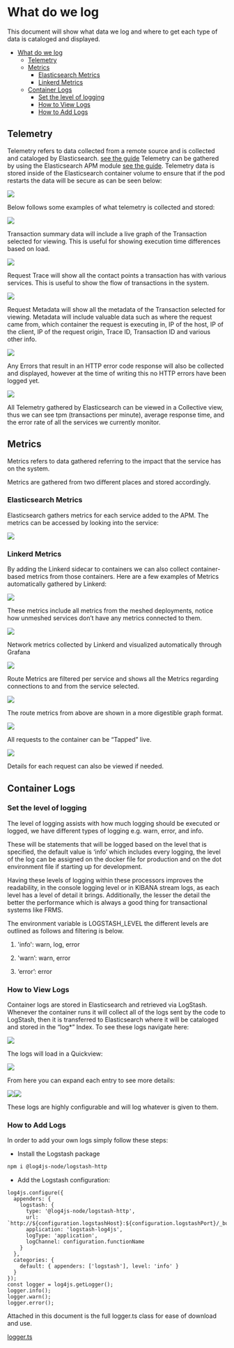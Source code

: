 # What do we log

This document will show what data we log and where to get each type of data is cataloged and displayed.

- [What do we log](#what-do-we-log)
  - [Telemetry](#telemetry)
  - [Metrics](#metrics)
    - [Elasticsearch Metrics](#elasticsearch-metrics)
    - [Linkerd Metrics](#linkerd-metrics)
  - [Container Logs](#container-logs)
    - [Set the level of logging](#set-the-level-of-logging)
    - [How to View Logs](#how-to-view-logs)
    - [How to Add Logs](#how-to-add-logs)

## Telemetry

Telemetry refers to data collected from a remote source and is collected and cataloged by Elasticsearch.
[see the guide](../../Product/01-Getting-Started/01-Developer-Documentation/01-Set-Up-The-Environment/03-Elasticsearch/01-Adding-Custom-Telemetry-To-Apm.md)
Telemetry can be gathered by using the Elasticsearch APM module [see the guide](../../Product/01-Getting-Started/01-Developer-Documentation/01-Set-Up-The-Environment/03-Elasticsearch/01-Adding-Custom-Telemetry-To-Apm.md). Telemetry data is stored inside of the Elasticsearch container volume to ensure that if the pod restarts the data will be secure as can be seen below:

![](../../images/image-20210609-101227.png)

Below follows some examples of what telemetry is collected and stored:

![](../../images/image-20210609-101428.png)

Transaction summary data will include a live graph of the Transaction selected for viewing. This is useful for showing execution time differences based on load.

![](../../images/image-20210609-101728.png)

Request Trace will show all the contact points a transaction has with various services. This is useful to show the flow of transactions in the system.

![](../../images/image-20210609-101826.png)

Request Metadata will show all the metadata of the Transaction selected for viewing. Metadata will include valuable data such as where the request came from, which container the request is executing in, IP of the host, IP of the client, IP of the request origin, Trace ID, Transaction ID and various other info.

![](../../images/image-20210609-102729.png)

Any Errors that result in an HTTP error code response will also be collected and displayed, however at the time of writing this no HTTP errors have been logged yet.

![](../../images/image-20210609-103247.png)

All Telemetry gathered by Elasticsearch can be viewed in a Collective view, thus we can see tpm (transactions per minute), average response time, and the error rate of all the services we currently monitor.

## Metrics

Metrics refers to data gathered referring to the impact that the service has on the system.

Metrics are gathered from two different places and stored accordingly.

### Elasticsearch Metrics

Elasticsearch gathers metrics for each service added to the APM. The metrics can be accessed by looking into the service:

![](../../images/image-20210609-103135.png)

### Linkerd Metrics

By adding the Linkerd sidecar to containers we can also collect container-based metrics from those containers. Here are a few examples of Metrics automatically gathered by Linkerd:

![](../../images/image-20210609-103723.png)

These metrics include all metrics from the meshed deployments, notice how unmeshed services don’t have any metrics connected to them.

![](../../images/image-20210609-103958.png)

Network metrics collected by Linkerd and visualized automatically through Grafana

![](../../images/image-20210609-104127.png)

Route Metrics are filtered per service and shows all the Metrics regarding connections to and from the service selected.

![](../../images/image-20210609-104249.png)

The route metrics from above are shown in a more digestible graph format.

![](../../images/image-20210601-114330.png)

All requests to the container can be “Tapped” live.

![](../../images/image-20210601-114404.png)

Details for each request can also be viewed if needed.

## Container Logs

### Set the level of logging

The level of logging assists with how much logging should be executed or logged, we have different types of logging e.g. warn, error, and info.

These will be statements that will be logged based on the level that is specified, the default value is ‘info’ which includes every logging, the level of the log can be assigned on the docker file for production and on the dot environment file if starting up for development.

Having these levels of logging within these processors improves the readability, in the console logging level or in KIBANA stream logs, as each level has a level of detail it brings. Additionally, the lesser the detail the better the performance which is always a good thing for transactional systems like FRMS.

The environment variable is LOGSTASH\_LEVEL the different levels are outlined as follows and filtering is below.

1. 'info': warn, log, error

2. 'warn’: warn, error

3. ‘error’: error

### How to View Logs

Container logs are stored in Elasticsearch and retrieved via LogStash. Whenever the container runs it will collect all of the logs sent by the code to LogStash, then it is transferred to Elasticsearch where it will be cataloged and stored in the “log*” Index. To see these logs navigate here:

![](../../images/image-20210614-091356.png)

The logs will load in a Quickview:

![](../../images/image-20210614-091444.png)

From here you can expand each entry to see more details:

![](../../images/image-20210614-091538.png)![](../../images/image-20210614-091608.png)

These logs are highly configurable and will log whatever is given to them.

### How to Add Logs

In order to add your own logs simply follow these steps:

- Install the Logstash package

```bash
npm i @log4js-node/logstash-http
```

- Add the Logstash configuration:

```
log4js.configure({
  appenders: {
    logstash: {
      type: '@log4js-node/logstash-http',
      url: `http://${configuration.logstashHost}:${configuration.logstashPort}/_bulk`, 
      application: 'logstash-log4js', 
      logType: 'application', 
      logChannel: configuration.functionName
    }
  },
  categories: {
    default: { appenders: ['logstash'], level: 'info' }
  }
});
const logger = log4js.getLogger();
logger.info();
logger.warn();
logger.error();
```

Attached in this document is the full logger.ts class for ease of download and use.

[logger.ts](logger.ts)
